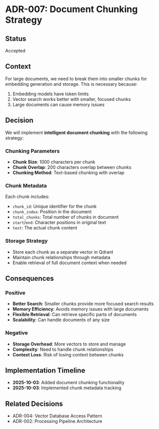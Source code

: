 # ADR-007: Document Chunking Strategy

## Status
Accepted

## Context
For large documents, we need to break them into smaller chunks for embedding generation and storage. This is necessary because:
1. Embedding models have token limits
2. Vector search works better with smaller, focused chunks
3. Large documents can cause memory issues

## Decision
We will implement **intelligent document chunking** with the following strategy:

### Chunking Parameters
- **Chunk Size**: 1000 characters per chunk
- **Chunk Overlap**: 200 characters overlap between chunks
- **Chunking Method**: Text-based chunking with overlap

### Chunk Metadata
Each chunk includes:
- `chunk_id`: Unique identifier for the chunk
- `chunk_index`: Position in the document
- `total_chunks`: Total number of chunks in document
- `start`/`end`: Character positions in original text
- `text`: The actual chunk content

### Storage Strategy
- Store each chunk as a separate vector in Qdrant
- Maintain chunk relationships through metadata
- Enable retrieval of full document context when needed

## Consequences

### Positive
- **Better Search**: Smaller chunks provide more focused search results
- **Memory Efficiency**: Avoids memory issues with large documents
- **Flexible Retrieval**: Can retrieve specific parts of documents
- **Scalability**: Can handle documents of any size

### Negative
- **Storage Overhead**: More vectors to store and manage
- **Complexity**: Need to handle chunk relationships
- **Context Loss**: Risk of losing context between chunks

## Implementation Timeline
- **2025-10-03**: Added document chunking functionality
- **2025-10-03**: Implemented chunk metadata tracking

## Related Decisions
- ADR-004: Vector Database Access Pattern
- ADR-002: Processing Pipeline Architecture
